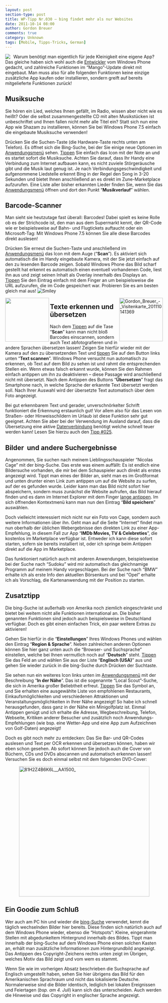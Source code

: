```yaml
---
layout: post
section-type: post
title: WP-Tipp Nr.030 – bing findet mehr als nur Websites
date: 2011-10-14 08:00
author: Gordon Breuer
comments: true
category: Unknown
tags: [Mobile, Tipps-Tricks, German]
---
```

<p><img style="margin: 0px 10px 0px 0px; display: inline; float: left" align="left" src="http://anheledirwp.blob.core.windows.net/wordpress/2011/10/internetmg.png" /></p>  <p>Warum benötigt man eigentlich für jede Kleinigkeit eine eigene App? Das gleiche haben sich wohl auch die <a href="http://dotnet-forum.de/forums/default.aspx?GroupID=32">Entwickler</a> vom Windows Phone gedacht, und zahlreiche Funktionen im “Mango”-Update direkt mit eingebaut. Man muss also für alle folgenden Funktionen keine einzige zusätzliche App kaufen oder installieren, sondern greift auf bereits mitgelieferte Funktionen zurück!</p>  <h2>Musiksuche</h2>  <p>Sie hören ein Lied, welches Ihnen gefällt, im Radio, wissen aber nicht wie es heißt? Oder die selbst zusammengestellte CD mit alten Musikstücken ist unbeschriftet und Ihnen fallen nicht mehr alle Titel ein? Statt sich nun eine App wie Shazam zu installieren, können Sie bei Windows Phone 7.5 einfach die eingebaute Musiksuche verwenden!</p>  <p>Drücken Sie die Suchen-Taste (die Hardware-Taste rechts unten am Telefon). Es öffnet sich die Bing-Suche, bei der Sie einige neue Optionen im <a href="/post/2011/09/05/WP7-Tipp-002-%E2%80%93-Das-Anwendungs-und-Kontextmenu.aspx">Anwendungsmenü</a> sehen. <a href="/post/2011/09/12/WP7-Tipp-007-%E2%80%93-Standard-Gesten.aspx">Tippen</a> Sie einfach das Icon mit der Note an und es startet sofort die Musiksuche. Achten Sie darauf, dass Ihr Handy eine Verbindung zum Internet aufbauen kann, es nicht zuviele Störgeräusche gibt und die Musik laut genug ist. Je nach Verbindungsgeschwindigkeit und aufgenommene Liedstelle erkennt Bing in der Regel den Song in 3-20 Sekunden und bietet Ihnen anschließend an es direkt im Zune-Marketplace aufzurufen. Eine Liste aller bisher erkannten Lieder finden Sie, wenn Sie das <a href="/post/2011/09/05/WP7-Tipp-002-%E2%80%93-Das-Anwendungs-und-Kontextmenu.aspx">Anwendungsmenü</a> öffnen und dort den Punkt “<strong>Musikverlauf</strong>” wählen.</p>  <h2>Barcode-Scanner</h2>  <p>Man sieht sie heutzutage fast überall: Barcodes! Dabei spielt es keine Rolle ob es der Strichcode ist, den man aus dem Supermarkt kennt, der QR-Code wie er beispielsweise auf Bahn- und Flugtickets auftaucht oder ein Microsoft-Tag: Mit Windows Phone 7.5 können Sie alle diese Barcodes direkt auslesen!</p>  <p>Drücken Sie erneut die Suchen-Taste und anschließend im <a href="/post/2011/09/05/WP7-Tipp-002-%E2%80%93-Das-Anwendungs-und-Kontextmenu.aspx">Anwendungsmenü</a> das Icon mit dem Auge (“<strong>Scan</strong>”). Es aktiviert sich automatisch die im Handy eingebaute Kamera, mit der Sie jetzt einfach auf den zu lesenden Barcode zeigen. Sobald Windows Phone das Bild scharf gestellt hat erkennt es automatisch einen eventuell vorhandenen Code, liest ihn aus und zeigt seinen Inhalt als Overlay innerhalb des Displays an. <a href="/post/2011/09/12/WP7-Tipp-007-%E2%80%93-Standard-Gesten.aspx">Tippen</a> Sie den Eintrag einfach mit dem Finger an um beispielsweise die URL aufzurufen, die im Code gespeichert war. Probieren Sie es am besten gleich mal aus! <img style="border-bottom-style: none; border-left-style: none; border-top-style: none; border-right-style: none" class="wlEmoticon wlEmoticon-smile" alt="Smiley" src="http://anheledirwp.blob.core.windows.net/wordpress/2011/10/wlEmoticon-smile3.png" /></p>  <p><img style="display: inline; float: left" align="left" src="http://qrcode.kaywa.com/img.php?s=5&amp;d=http%3A%2F%2Fwww.windowsphone.com%2Fde-DE%2Fapps%2Fae383e79-bf39-e011-854c-00237de2db9e" width="140" height="140" /><a href="http://static.gordon-breuer.de/img/WP-Tipp-030--Viele-Kleinigkeiten-die-das_8E6C/Gordon_Breuer_-_Visitenkarte_201110141369.png"><img style="background-image: none; border-right-width: 0px; padding-left: 0px; padding-right: 0px; display: inline; float: right; border-top-width: 0px; border-bottom-width: 0px; border-left-width: 0px; padding-top: 0px" title="Gordon_Breuer_-_Visitenkarte_201110141369" border="0" alt="Gordon_Breuer_-_Visitenkarte_201110141369" align="right" src="http://anheledirwp.blob.core.windows.net/wordpress/2011/10/Gordon_Breuer_-_Visitenkarte_201110141369_thumb.png" width="139" height="139" /></a></p>  <h2 class="clear">Texte erkennen und übersetzen</h2>  <p>Nach dem <a href="/post/2011/09/12/WP7-Tipp-007-%E2%80%93-Standard-Gesten.aspx">Tippen</a> auf die Tase “<strong>Scan</strong>” kann man nicht bloß Barcodes einscannen, sondern auch Text abfotografieren und in andere Sprachen übersetzen lassen! Zeigen Sie hierfür wieder mit der Kamera auf den zu übersetzenden Text und <a href="/post/2011/09/12/WP7-Tipp-007-%E2%80%93-Standard-Gesten.aspx">tippen</a> Sie auf den Button links unten “<strong>Text scannen</strong>”. Windows Phone versucht nun automatisch zu erkennen, ob Text auf dem Bild zu sehen ist und rahmt die entsprechenden Stellen ein. Wenn etwas falsch erkannt wurde, können Sie den Rahmen einfach antippen um ihn zu deaktivieren – diese Passage wird anschließend nicht mit übersetzt. Nach dem Antippen des Buttons “<strong>Übersetzen</strong>” fragt das Smartphone nach, in welche Sprache der erkannte Text übersetzt werden soll. Nach Ihrer Auswahl wird der übersetzte Text automatisch über dem Foto angezeigt.</p>  <p>Bei gut erkennbarem Text und gerader, unverschnörkelter Schrift funktioniert die Erkennung erstaunlich gut! Vor allem also für das Lesen von Straßen- oder Hinweisschildern im Urlaub ist diese Funktion sehr gut geeignet. Achten Sie aber bei der Verwendung im Ausland darauf, dass die Übersetzung eine aktive <a href="/post/2011/10/07/WP-Tipp-025-&ndash;-Datenverbindungen.aspx">Datenverbindung</a> benötigt welche schnell teuer werden kann! Lesen Sie hierzu auch den <a href="/post/2011/10/07/WP-Tipp-025-&ndash;-Datenverbindungen.aspx">Tipp #025</a>.</p>  <h2>Bilder&#160; und andere Suchergebnisse</h2>  <p>Angenommen, Sie suchen nach meinem Lieblingsschauspieler “Nicolas Cage” mit der bing-Suche. Das erste was einem auffällt: Es ist endlich eine Bildersuche vorhanden, die mir bei dem Schauspieler auch direkt als erstes angezeigt wird. Tippt man eines der Bilder an, sieht man es im Großformat und unten drunter einen Link zum antippen um auf die Website zu surfen, auf der es gefunden wurde. Leider kann man das Bild nicht sofort hier abspeichern, sondern muss zunächst die Website aufrufen, das Bild hierauf finden und es dann im Internet Explorer mit dem Finger <a href="/post/2011/09/12/WP7-Tipp-007-%E2%80%93-Standard-Gesten.aspx">lange antippen</a>. Im sich öffnenden Kontextmenü kann man nun den Eintrag “<strong>Bild speichern</strong>” auswählen.</p>  <p>Doch vielleicht interessiert mich nicht nur ein Foto von Cage, sondern auch weitere Informationen über ihn. Geht man auf die Seite “Internet” findet man nun oberhalb der üblichen Webergebnisse den direkten Link zu einer App-Empfehlung, in diesem Fall zur App “<strong>IMDb Movies, TV &amp; Celebreties</strong>”, die kostenlos im Marketplace verfügbar ist. Entweder ich kann diese sofort starten, sofern sie bereits installiert ist, oder ich springe beim Antippen direkt auf die App im Marketplace.</p>  <p>Das funktioniert natürlich auch mit anderen Anwendungen, beispielsweise bei der Suche nach “Sudoku” wird mir automatisch das gleichnamige Programm auf meinem Handy vorgeschlagen. Bei der Suche nach “BMW” erhalte ich als erste Info den aktuellen Börsenkurs und bei “Opel” erhalte ich als Vorschlag, die Kartenanwendung mit der Position zu starten.</p>  <h2>Zusatztipp</h2>  <p>Die bing-Suche ist außerhalb von Amerika noch ziemlich eingeschränkt und bietet bei weitem nicht alle Funktionen international an. Die bisher genannten Funktionen sind jedoch auch beispielsweise in Deutschland verfügbar. Doch es gibt einen einfachen Trick, ein paar weitere Extras zu aktivieren!</p>  <p>Gehen Sie hierfür in die “<strong>Einstellungen</strong>” Ihres Windows Phones und wählen den Eintrag “<strong>Region &amp; Sprache</strong>”. Neben zahlreichen anderen Optionen können Sie hier ganz unten auch die “Browser- und Suchsprache” einstellen, welche bei Ihnen vermutlich noch auf “<strong>Deutsch</strong>” steht. <a href="/post/2011/09/12/WP7-Tipp-007-%E2%80%93-Standard-Gesten.aspx">Tippen</a> Sie das Feld an und wählen Sie aus der Liste “<strong>Englisch (USA)</strong>” aus und gehen Sie wieder zurück in die bing-Suche durch Drücken der Suchtaste.</p>  <p>Sie sehen nun ein weiteres Icon links unten im <a href="/post/2011/09/05/WP7-Tipp-002-%E2%80%93-Das-Anwendungs-und-Kontextmenu.aspx">Anwendungsmenü</a> mit der Beschreibung “<strong>In der Nähe</strong>”. Das ist die sogenannte “Local Scout”-Suche, die sich in Amerika großer Beliebtheit erfreut. <a href="/post/2011/09/12/WP7-Tipp-007-%E2%80%93-Standard-Gesten.aspx">Tippen</a> Sie das Symbol an, und Sie erhalten eine ausgewählte Liste von empfohlenen Restaurants, Einkaufsmöglichkeiten und verschiedenen Attraktionen und Veranstaltungsmöglichkeiten in Ihrer Nähe angezeigt! So habe ich schnell herausgefunden, dass ganz in der Nähe ein Minigolfplatz ist. Einmal Antippen genügt und ich erhalte die Adresse, Wegbeschreibung, Telefon, Webseite, Kritiken anderer Besucher und zusätzlich noch Anwendungs-Empfehlungen (wie bsp. eine Wetter-App und eine App zum Aufzeichnen von Golf-Daten) angezeigt!</p>  <p>Doch es gibt noch mehr zu entdecken: Das Sie Bar- und QR-Codes auslesen und Text per OCR erkennen und übersetzen können, haben wir eben schon gesehen. Ab sofort können Sie jedoch auch die Cover von Büchern, CDs und DVDs abscannen und automatisch erkennen lassen! Versuchen Sie es doch einmal selbst mit dem folgenden DVD-Cover:</p>  <p><a href="http://www.amazon.de/gp/product/B0007QN8B0/ref=as_li_ss_tl?ie=UTF8&amp;tag=ausbildungz0b-21&amp;linkCode=as2&amp;camp=1638&amp;creative=19454&amp;creativeASIN=B0007QN8B0"><img style="background-image: none; border-bottom: 0px; border-left: 0px; padding-left: 0px; padding-right: 0px; display: block; float: none; margin-left: auto; border-top: 0px; margin-right: auto; border-right: 0px; padding-top: 0px" title="81H2Z4B6K6L__AA1500_" border="0" alt="81H2Z4B6K6L__AA1500_" src="http://anheledirwp.blob.core.windows.net/wordpress/2011/10/81H2Z4B6K6L__AA1500_.jpg" width="417" height="417" /></a></p>  <h2>Ein Goodie zum Schluß</h2>  <p>Wer auch am PC hin und wieder die <a href="http://www.bing.com/?mkt=en-us">bing-Suche</a> verwendet, kennt die täglich wechselnden Bilder hier bereits. Diese finden sich natürlich auch auf dem Windows Phone wieder, ebenso die “Hotspots”: Kleine, eingerahmte Stellen mit abgedunkeltem Hintergrund innerhalb des Bildes. Tippt man innerhalb der bing-Suche auf dem Windows Phone einen solchen Kasten an, erhält man zusätzliche Informationen zum Hintergrundbild angezeigt. Das Antippen des Copyright-Zeichens rechts unten zeigt im Übrigen, welches Motiv das Bild zeigt und vom wem es stammt.</p>  <p>Wenn Sie wie im vorherigen Absatz beschrieben die Suchsprache auf Englisch umgestellt haben, sehen Sie hier übrigens das Bild für den Amerikanischen Sprachraum und nicht das lokalisierte Deutsche. Normalerweise sind die Bilder identisch, lediglich bei lokalen Ereignissen und Feiertagen (<em>bsp. am 4. Juli</em>) kann sich das unterscheiden. Auch werden die Hinweise und das Copyright in englischer Sprache angezeigt.</p>
